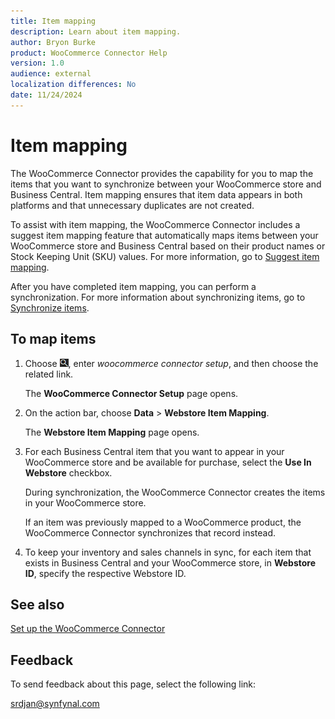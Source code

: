 ```yaml
---
title: Item mapping
description: Learn about item mapping.
author: Bryon Burke
product: WooCommerce Connector Help
version: 1.0
audience: external
localization differences: No
date: 11/24/2024
---
```


<!-- markdownlint-disable MD006 MD007 MD009 MD024 MD025 MD033 -->
<!--// cspell:ignore  markdownlint allowfullscreen keyframes Webstore woocommerce -->

# Item mapping

The WooCommerce Connector provides the capability for you to map the items that you want to synchronize between your WooCommerce store and Business Central. Item mapping ensures that item data appears in both platforms and that unnecessary duplicates are not created.

To assist with item mapping, the WooCommerce Connector includes a suggest item mapping feature that automatically maps items between your WooCommerce store and Business Central based on their product names or Stock Keeping Unit (SKU) values. For more information, go to [Suggest item mapping](suggest-item-mapping.md).

After you have completed item mapping, you can perform a synchronization. For more information about synchronizing items, go to [Synchronize items](synchronize-items.md).

## To map items

1. Choose ![Lightbulb that opens the Tell Me feature.](media/ui-search/search_small.png "Tell me what you want to do"), enter <i>woocommerce connector setup</i>, and then choose the related link.

   The <b>WooCommerce Connector Setup</b> page opens.

1. On the action bar, choose <b>Data</b> > <b>Webstore Item Mapping</b>.

   The <b>Webstore Item Mapping</b> page opens.

1. For each Business Central item that you want to appear in your WooCommerce store and be available for purchase, select the <b>Use In Webstore</b> checkbox.

   During synchronization, the WooCommerce Connector creates the items in your WooCommerce store.

   If an item was previously mapped to a WooCommerce product, the WooCommerce Connector synchronizes that record instead.

1. To keep your inventory and sales channels in sync, for each item that exists in Business Central and your WooCommerce store, in <b>Webstore ID</b>, specify the respective Webstore ID.

## See also

[Set up the WooCommerce Connector](set-up-woocommerce-connector.md) 

## Feedback

To send feedback about this page, select the following link:

[srdjan@synfynal.com](mailto:srdjan@synfynal.com?subject=Documentation%20Feedback%20Product%20Docs:%20item-mapping)
